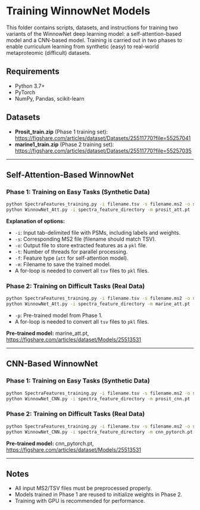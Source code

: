 # Training WinnowNet Models

This folder contains scripts, datasets, and instructions for training two variants of the WinnowNet deep learning model: a self-attention-based model and a CNN-based model. Training is carried out in two phases to enable curriculum learning from synthetic (easy) to real-world metaproteomic (difficult) datasets.

## Requirements

- Python 3.7+
- PyTorch
- NumPy, Pandas, scikit-learn

## Datasets

- **Prosit_train.zip** (Phase 1 training set):   https://figshare.com/articles/dataset/Datasets/25511770?file=55257041
- **marine1_train.zip** (Phase 2 training set): https://figshare.com/articles/dataset/Datasets/25511770?file=55257035

---

## Self-Attention-Based WinnowNet

### Phase 1: Training on Easy Tasks (Synthetic Data)

```bash
python SpectraFeatures_training.py -i filename.tsv -s filename.ms2 -o spectra_feature.pkl -t 20 -f att
python WinnowNet_Att.py -i spectra_feature_directory -m prosit_att.pt
```

**Explanation of options:**
- `-i`: Input tab-delimited file with PSMs, including labels and weights.
- `-s`: Corresponding MS2 file (filename should match TSV).
- `-o`: Output file to store extracted features as a `pkl` file.
- `-t`: Number of threads for parallel processing.
- `-f`: Feature type (`att` for self-attention model).
- `-m`: Filename to save the trained model.
- A for-loop is needed to convert all `tsv` files to `pkl` files.

### Phase 2: Training on Difficult Tasks (Real Data)

```bash
python SpectraFeatures_training.py -i filename.tsv -s filename.ms2 -o spectra_feature.pkl -t 20 -f att
python WinnowNet_Att.py -i spectra_feature_directory -m marine_att.pt -p prosit_att.pt
```

- `-p`: Pre-trained model from Phase 1.
- A for-loop is needed to convert all `tsv` files to `pkl` files.

**Pre-trained model:** marine_att.pt,  https://figshare.com/articles/dataset/Models/25513531

---

## CNN-Based WinnowNet

### Phase 1: Training on Easy Tasks (Synthetic Data)

```bash
python SpectraFeatures_training.py -i filename.tsv -s filename.ms2 -o spectra_feature.pkl -t 20 -f cnn
python WinnowNet_CNN.py -i spectra_feature_directory -m prosit_cnn.pt
```

### Phase 2: Training on Difficult Tasks (Real Data)

```bash
python SpectraFeatures_training.py -i filename.tsv -s filename.ms2 -o spectra_feature.pkl -t 20 -f cnn
python WinnowNet_CNN.py -i spectra_feature_directory -m cnn_pytorch.pt -p prosit_cnn.pt
```

**Pre-trained model:** cnn_pytorch.pt, https://figshare.com/articles/dataset/Models/25513531

---

## Notes

- All input MS2/TSV files must be preprocessed properly.
- Models trained in Phase 1 are reused to initialize weights in Phase 2.
- Training with GPU is recommended for performance.
